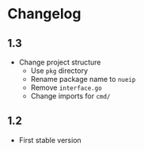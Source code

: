 # Changelog

## 1.3

- Change project structure
  - Use `pkg` directory
  - Rename package name to `nueip`
  - Remove `interface.go`
  - Change imports for `cmd/`

## 1.2

- First stable version

